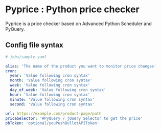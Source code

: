 # Pyprice : Python price checker

Pyprice is a price checker based on Advanced Python Scheduler and PyQuery.

## Config file syntax

```yaml
# jobs/sample.yaml

alias: 'The name of the product you want to monitor price changes'
cron:
  year: 'Value following cron syntax'
  month: 'Value following cron syntax'
  week: 'Value following cron syntax'
  day_of_week: 'Value following cron syntax'
  hour: 'Value following cron syntax'
  minute: 'Value following cron syntax'
  second: 'Value following cron syntax'
  
url: https://example.com/product-page/path
priceSelector: '#PyQuery / jQuery Selector to get the price'
pbToken: 'optional/youPushBulletAPIToken'
```

